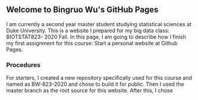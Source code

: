 ## Welcome to Bingruo Wu's GitHub Pages

I am currently a second year master student studying statistical sciences at Duke University. This is a website I prepared for my big data class: BIOTSTAT823- 2020 Fall. In this page, I am going to describe how I finish my first assignment for this course: Start a personal website at Github Pages.

### Procedures

For starters, I created a new repository specifically used for this course and named as BW-823-2020 and chose to build it for public. Then I used the master branch as the root source for this website. After this, I chose 
